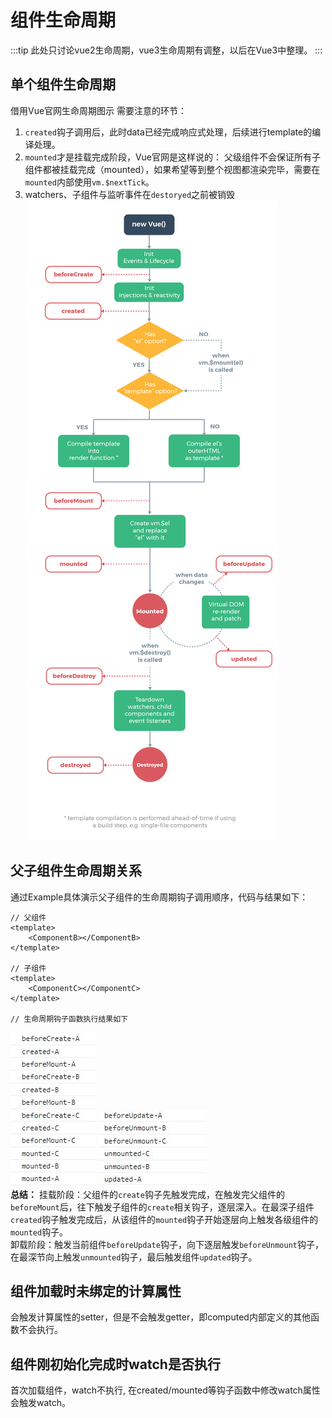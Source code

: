 # 组件生命周期
:::tip
此处只讨论vue2生命周期，vue3生命周期有调整，以后在Vue3中整理。
:::
## 单个组件生命周期
借用Vue官网生命周期图示
需要注意的环节：
1. `created`钩子调用后，此时data已经完成响应式处理，后续进行template的编译处理。
2. `mounted`才是挂载完成阶段，Vue官网是这样说的： 父级组件不会保证所有子组件都被挂载完成（mounted），如果希望等到整个视图都渲染完毕，需要在`mounted`内部使用`vm.$nextTick`。
3. watchers、子组件与监听事件在`destoryed`之前被销毁
![avatar](/images/lifecycle.png)

## 父子组件生命周期关系
通过Example具体演示父子组件的生命周期钩子调用顺序，代码与结果如下：
```vue
// 父组件
<template>
    <ComponentB></ComponentB>
</template>

// 子组件
<template>
    <ComponentC></ComponentC>
</template>

// 生命周期钩子函数执行结果如下
```
![avatar](/images/init.jpg)
![avatar](/images/unmount.jpg)    
<strong>总结：</strong>
挂载阶段：父组件的`create`钩子先触发完成，在触发完父组件的`beforeMount`后，往下触发子组件的`create`相关钩子，逐层深入。在最深子组件`created`钩子触发完成后，从该组件的`mounted`钩子开始逐层向上触发各级组件的`mounted`钩子。    
卸载阶段：触发当前组件`beforeUpdate`钩子，向下逐层触发`beforeUnmount`钩子，在最深节向上触发`unmounted`钩子，最后触发组件`updated`钩子。

## 组件加载时未绑定的计算属性
会触发计算属性的setter，但是不会触发getter，即computed内部定义的其他函数不会执行。
## 组件刚初始化完成时watch是否执行
首次加载组件，watch不执行, 在created/mounted等钩子函数中修改watch属性会触发watch。
